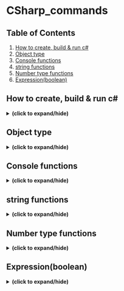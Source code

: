 # CSharp_commands

## Table of Contents
1. [How to create, build & run c#](#how_to_run)
2. [Object type](#object_type)
3. [Console functions](#console_functions)
4. [string functions](#string_functions)
5. [Number type functions](#number_functions)
6. [Expression(boolean)](#expression)

<a id="how_to_run"></a>
## How to create, build & run c#
<details close>
<summary><b>(click to expand/hide)</b></summary>
<!-- MarkdownTOC -->

1. make sure to have .NET SDK install
   - visit this [link for more detail](https://learn.microsoft.com/en-us/training/modules/install-configure-visual-studio-code/6-exercise-install-dotnet).
2. make sure to have c# extension install in vs code
   - visit this [link for more detail](https://learn.microsoft.com/en-us/training/modules/install-configure-visual-studio-code/5-exercise-configure-visual-studio-code).
3. create c# project
   - in Terminal run:
   ```c#
   dotnet new console -o ./CsharpProjects/TestProject
   ```
4. build c# project
   - first make sure terminal path located in the project folder, then run:
   ```c#
   dotnet build
   ```
5. run c# project
   - first make sure terminal path located in the project folder and has done step 4, then run:
   ```c#
   dotnet run
   ```

<!-- /MarkdownTOC -->
</details>

<a id="object_type"></a>
## Object type
<details close>
<summary><b>(click to expand/hide)</b></summary>
<!-- MarkdownTOC -->
   
- **int** (4 bytes : -2,147,483,648 to 2,147,483,647)
- **long** (8 bytes : -9,223,372,036,854,775,808 to 9,223,372,036,854,775,807)
- **float** (4 bytes : 6 to 7 decimal digits)
- **double** (8 bytes : 15 decimal digits)
- **bool** (1 bit : true/false)
- **char** (2 bytes : character/letter)
- **string** (2 bytes per character)
- **var** (implicitly typed local variable - Must be initialize)

### integral types
- signed integral types
  ```c#
   Console.WriteLine("Signed integral types:");
   Console.WriteLine($"sbyte  : {sbyte.MinValue} to {sbyte.MaxValue}");
   Console.WriteLine($"short  : {short.MinValue} to {short.MaxValue}");
   Console.WriteLine($"int    : {int.MinValue} to {int.MaxValue}");
   Console.WriteLine($"long   : {long.MinValue} to {long.MaxValue}");

   Console.WriteLine("");
   Console.WriteLine("Floating point types:");
   Console.WriteLine($"float  : {float.MinValue} to {float.MaxValue} (with ~6-9 digits of precision)");
   Console.WriteLine($"double : {double.MinValue} to {double.MaxValue} (with ~15-17 digits of precision)");
   Console.WriteLine($"decimal: {decimal.MinValue} to {decimal.MaxValue} (with 28-29 digits of precision)");
   ```
   ```
   Signed integral types:
   sbyte  : -128 to 127
   short  : -32768 to 32767
   int    : -2147483648 to 2147483647
   long   : -9223372036854775808 to 9223372036854775807

   Floating point types:
   float  : -3.402823E+38 to 3.402823E+38 (with ~6-9 digits of precision)
   double : -1.79769313486232E+308 to 1.79769313486232E+308 (with ~15-17 digits of precision)
   decimal: -79228162514264337593543950335 to 79228162514264337593543950335 (with 28-29 digits of precision)
   ```
- unsigned integral types
  ```c#
   Console.WriteLine("");
   Console.WriteLine("Unsigned integral types:");
   
   Console.WriteLine($"byte   : {byte.MinValue} to {byte.MaxValue}");
   Console.WriteLine($"ushort : {ushort.MinValue} to {ushort.MaxValue}");
   Console.WriteLine($"uint   : {uint.MinValue} to {uint.MaxValue}");
   Console.WriteLine($"ulong  : {ulong.MinValue} to {ulong.MaxValue}");
  ```
  ```output
   Unsigned integral types:
   byte   : 0 to 255
   ushort : 0 to 65535
   uint   : 0 to 4294967295
   ulong  : 0 to 18446744073709551615
  ```

<!-- /MarkdownTOC -->
</details>

<a id="console_functions"></a>
## Console functions
<details close>
<summary><b>(click to expand/hide)</b></summary>
<!-- MarkdownTOC -->
 
- console print new line
  ```c#
    Console.WriteLine("Hello World!");
    Console.WriteLine('H');
    Console.WriteLine(123);
  ```
- console print
  ```c#
    Console.Write("Hello World!");
  ```
- other
  ```c#
    Console.WriteLine("Hello" + " " + "World!");
  ```

<!-- /MarkdownTOC -->
</details>

<a id="string_functions"></a>
## string functions
<details close>
<summary><b>(click to expand/hide)</b></summary>
<!-- MarkdownTOC -->

### escape sequences
- ```c#
    Console.WriteLine("Hello\nWorld!"); // add new line
    Console.WriteLine("Hello\tWorld!"); // add tab
    Console.WriteLine("Hello \"World\"!"); // add "
    Console.WriteLine("c:\\source\\repos"); // add \
    Console.WriteLine(@"    c:\source\repos    
        (this is where your code goes)"); // @(verbatim) keep all whitespace and character without need of escape backslash
    Console.WriteLine("\u3053\u3093\u306B\u3061\u306F World!"); // unicode escape character
  ```
### interpolation
- string interpolation
  ```c#
    string message = greeting + " " + firstName + "!";
    // is same as
    string message = $"{greeting} {firstName}!";
  ```
- string interpolation and verbatim
  ```c#
    string projectName = "First-Project";
    Console.WriteLine($@"C:\Output\{projectName}\Data");
  ```

### Contains function
- check if a string contains a substring
  ```c#
   string pangram = "The quick brown fox jumps over the lazy dog.";
   Console.WriteLine(pangram.Contains("fox")); // True
   Console.WriteLine(pangram.Contains("cow")); // False
  ```
<!-- /MarkdownTOC -->
</details>

<a id="number_functions"></a>
## Number type functions
<details close>
<summary><b>(click to expand/hide)</b></summary>
<!-- MarkdownTOC -->
   
### integer
- math operations
  ```c#
   int sum = 7 + 5; // 12
   sum += 5; // 17
   sum ++; // 18
   sum --; // 17
   sum -= 5; // 12
   sum = sum + 10; // 22
   int difference = 7 - 5; // 2
   int product = 7 * 5; // 35
   int quotient = 7 / 5; // 1
  ```
- modulus
  ```c#
   int a = 200 % 5; // 0
   int b = 7 % 5; // 2
  ```
### decimal
- decimal quotient
  ```c#
    decimal decimalQuotient = 7.0m / 5; // 1.4
  ```
  
<!-- /MarkdownTOC -->
</details>

<a id="expression"></a>
## Expression(boolean)
<details close>
<summary><b>(click to expand/hide)</b></summary>
<!-- MarkdownTOC -->
 
- basics
  ```c#
   Console.WriteLine("a" != "a"); // False
   Console.WriteLine("a" != "A"); // True
   Console.WriteLine(1 != 2); // True
   string myValue = "a";
   Console.WriteLine(myValue != "a"); // False
  ```
  ```c#
   Console.WriteLine(1 > 2); // False
   Console.WriteLine(1 < 2); // True
   Console.WriteLine(1 >= 1); // True
   Console.WriteLine(1 <= 1); // True
  ```
### Conditional operator
- ```c#
   <evaluate this condition> ? <if condition is true, return this value: <if condition is false, return this value>
  ```
- example
  ```c#
   int saleAmount = 1001;
   int discount = saleAmount > 1000 ? 100 : 50;
   Console.WriteLine($"Discount: {discount}"); // Discount: 100
  ```
  
<!-- /MarkdownTOC -->
</details>
